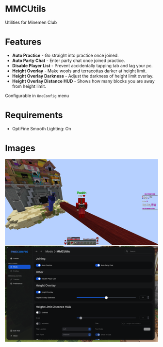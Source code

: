# MMCUtils
Utilities for Minemen Club

# Features
- **Auto Practice** - Go straight into practice once joined.
- **Auto Party Chat** - Enter party chat once joined practice.
- **Disable Player List** - Prevent accidentally tapping tab and lag your pc.
- **Height Overlay** - Make wools and terracottas darker at height limit.
- **Height Overlay Darkness** - Adjust the darkness of height limit overlay.
- **Height Overlay Distance HUD** - Shows how many blocks you are away from height limit.

Configurable in `OneConfig` menu

# Requirements
- OptiFine Smooth Lighting: On

# Images
![height-limit.png](images%2Fheight-limit.png)
![settings-page.png](images%2Fsettings-page.png)